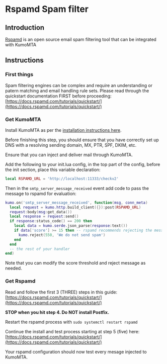 # Rspamd Spam filter

## Introduction

[Rspamd](https://rspamd.com/) is an open source email spam filtering tool that can be integrated with KumoMTA

## Instructions

### First things
Spam filtering engines can be complex and require an understanding or patern matching and email handling rule sets. 
Please read through the quickstart documentation FIRST before proceeding: [https://docs.rspamd.com/tutorials/quickstart/](https://docs.rspamd.com/tutorials/quickstart/)

### Get KumoMTA

Install KumoMTA as per the [installation instructions
here](../installation/overview.md).

Before finishing this step, you should ensure that you have correctly set up
DNS with a resolving sending domain, MX, PTR, SPF, DKIM, etc.

Ensure that you can inject and deliver mail through KumoMTA.

Add the following to your init.lua config, in the top part of the config, before the init section, place this variable declaration: 

```lua
local RSPAMD_URL = 'http://localhost:11333/checkv2'
```

Then in the `smtp_server_message_received` event add code to pass the message to rspamd for evaluation:

```lua
kumo.on('smtp_server_message_received', function(msg, conn_meta)
  local request = kumo.http.build_client({}):post(RSPAMD_URL)
  request:body(msg:get_data())
  local response = request:send()
  if response:status_code() == 200 then
    local data = kumo.serde.json_parse(response:text())
    if data['score'] >= 15 then -- rspamd recommends rejecting the message
      kumo.reject(550, 'We do not send spam')
    end
  end
  -- the rest of your handler
end)
```

Note that you can modify the score threshold and reject message as needed.

### Get Rspamd

Read and follow the first 3 (THREE) steps in this guide:
[https://docs.rspamd.com/tutorials/quickstart/](https://docs.rspamd.com/tutorials/quickstart/)

**STOP when you hit step 4.  Do NOT install Postfix.**

Restart the rspamd process with `sudo systemctl restart rspamd`

Continue the install and test process starting at step 5 (five) here:
[https://docs.rspamd.com/tutorials/quickstart/](https://docs.rspamd.com/tutorials/quickstart/)

Your rspamd configuration should now test every mesage injected to KumoMTA.

